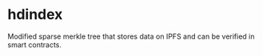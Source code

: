 # hdindex
Modified sparse merkle tree that stores data on IPFS and can be verified in smart contracts.
